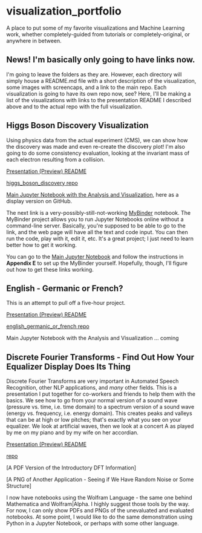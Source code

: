 # visualization_portfolio
A place to put some of my favorite visualizations and Machine Learning work, whether completely-guided from tutorials or completely-original, or anywhere in between.

## News! I'm basically only going to have links now.

I'm going to leave the folders as they are. However, each directory will simply house a README.md file with a short description of the visualization, some images with screencaps, and a link to the main repo. Each visualization is going to have its own repo now, see? Here, I'll be making a list of the visualizations with links to the presentation README I described above and to the actual repo with the full visualization.


## Higgs Boson Discovery Visualization

Using physics data from the actual experiment (CMS), we can show how the discovery was made and even re-create the discovery plot! I'm also going to do some consistency evaluation, looking at the invariant mass of each electron resulting from a collision.

[Presentation (Preview) README](https://github.com/bballdave025/visualization_portfolio/tree/main/higgs_boson#readme)

[higgs_boson_discovery repo](https://github.com/bballdave025/higgs_boson_visualized/)

[Main Jupyter Notebook with the Analysis and Visualization](https://github.com/bballdave025/higgs_boson_visualized/blob/main/Higgs_Boson_Discovery_Visualization.ipynb), here as a display version on GitHub.

The next link is a very-possibly-still-not-working [MyBinder](https://mybinder.org/) notebook. The MyBinder project allows you to run Jupyter Notebooks online without a command-line server. Basically, you're supposed to be able to go to the link, and the web page will have all the text and code input. You can then run the code, play with it, edit it, etc. It's a great project; I just need to learn better how to get it working.

You can go to the [Main Jupyter Notebook](https://github.com/bballdave025/higgs_boson_visualized/blob/main/Higgs_Boson_Discovery_Visualization.ipynb) and follow the instructions in **Appendix E** to set up the MyBinder yourself. Hopefully, though, I'll figure out how to get these links working.


## English - Germanic or French?

This is an attempt to pull off a five-hour project.

[Presentation (Preview) README](https://github.com/bballdave025/visualization_portfolio/tree/main/english_gorf#readme)

[english_germanic_or_french repo](https://github.com/bballdave025/higgs_boson_visualized/)

Main Jupyter Notebook with the Analysis and Visualization ... coming


## Discrete Fourier Transforms - Find Out How Your Equalizer Display Does Its Thing

Discrete Fourier Transforms are very important in Automated Speech Recognition, other NLP applications, and _many_ other fields. This is a presentation I put together for co-workers and friends to help them with the basics. We see how to go from your normal version of a sound wave (pressure vs. time, i.e. time domain) to a spectrum version of a sound wave (energy vs. frequency, i.e. energy domain). This creates peaks and valleys that can be at high or low pitches; that's exactly what you see on your equalizer. We look at artificial waves, then we look at a concert A as played by me on my piano and by my wife on her accordian.

[Presentation (Preview) README](https://github.com/bballdave025/visualization_portfolio/tree/main/english_gorf#readme)

[ repo](https://github.com/bballdave025/higgs_boson_visualized/)

[A PDF Version of the Introductory DFT Information]

[A PNG of Another Application - Seeing if We Have Random Noise or Some Structure]

I now have notebooks using the Wolfram Language - the same one behind Mathematica and Wolfram|Alpha. I highly suggest those tools by the way. For now, I can only show PDFs and PNGs of the unevaluated and evaluated notebooks. At some point, I would like to do the same demonstration using Python in a Jupyter Notebook, or perhaps with some other language.
